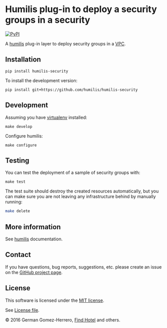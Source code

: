 Humilis plug-in to deploy a security groups in a security
====================================================

[![PyPI](https://img.shields.io/pypi/v/humilis-security.svg?style=flat)](https://pypi.python.org/pypi/humilis-security)

A [humilis][humilis] plug-in layer to deploy security groups in a [VPC][vpc].

[vpc]: https://aws.amazon.com/vpc/
[humilis]: https://github.com/humilis/humilis


## Installation


```
pip install humilis-security
```


To install the development version:

```
pip install git+https://github.com/humilis/humilis-security
```


## Development

Assuming you have [virtualenv][venv] installed:

[venv]: https://virtualenv.readthedocs.org/en/latest/

```
make develop
```

Configure humilis:

```
make configure
```


## Testing

You can test the deployment of a sample of security groups with:

```
make test
```

The test suite should destroy the created resources automatically, but you
can make sure you are not leaving any infrastructure behind by manually
running:

```bash
make delete
```


## More information

See [humilis][humilis] documentation.



## Contact

If you have questions, bug reports, suggestions, etc. please create an issue on
the [GitHub project page][github].

[github]: http://github.com/humilis/humilis-security


## License

This software is licensed under the [MIT license][mit].

[mit]: http://en.wikipedia.org/wiki/MIT_License

See [License file][LICENSE].

[LICENSE]: https://github.com/humilis/humilis-security/blob/master/LICENSE.txt


© 2016 German Gomez-Herrero, [Find Hotel][fh] and others.

[fh]: http://company.findhotel.net
